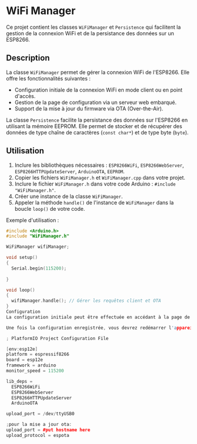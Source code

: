 # WiFi Manager

Ce projet contient les classes `WiFiManager` et `Persistence` qui facilitent la gestion de la connexion WiFi et de la persistance des données sur un ESP8266.

## Description

La classe `WiFiManager` permet de gérer la connexion WiFi de l'ESP8266. Elle offre les fonctionnalités suivantes :

- Configuration initiale de la connexion WiFi en mode client ou en point d'accès.
- Gestion de la page de configuration via un serveur web embarqué.
- Support de la mise à jour du firmware via OTA (Over-the-Air).

La classe `Persistence` facilite la persistance des données sur l'ESP8266 en utilisant la mémoire EEPROM. Elle permet de stocker et de récupérer des données de type chaîne de caractères (`const char*`) et de type byte (`byte`).

## Utilisation

1. Inclure les bibliothèques nécessaires : `ESP8266WiFi`, `ESP8266WebServer`, `ESP8266HTTPUpdateServer`, `ArduinoOTA`, `EEPROM`.
2. Copier les fichiers `WiFiManager.h` et `WiFiManager.cpp` dans votre projet.
3. Inclure le fichier `WiFiManager.h` dans votre code Arduino : `#include "WiFiManager.h"`.
4. Créer une instance de la classe `WiFiManager`.
5. Appeler la méthode `handle()` de l'instance de `WiFiManager` dans la boucle `loop()` de votre code.

Exemple d'utilisation :

```cpp
#include <Arduino.h>
#include "WiFiManager.h"

WiFiManager wifiManager;

void setup()
{
  Serial.begin(115200);
 
}

void loop()
{
  wifiManager.handle(); // Gérer les requêtes client et OTA
}
Configuration
La configuration initiale peut être effectuée en accédant à la page de configuration du WiFi Manager via l'adresse IP du point d'accès ou en vous connectant à l'ESP8266 en tant que client. La page de configuration affiche un formulaire où vous pouvez saisir les informations de connexion WiFi, telles que le SSID, le mot de passe et le nom d'hôte.

Une fois la configuration enregistrée, vous devrez redémarrer l'appareil pour appliquer les modifications.

; PlatformIO Project Configuration File

[env:esp12e]
platform = espressif8266
board = esp12e
framework = arduino
monitor_speed = 115200

lib_deps =
  ESP8266WiFi
  ESP8266WebServer
  ESP8266HTTPUpdateServer
  ArduinoOTA

upload_port = /dev/ttyUSB0

;pour la mise a jour ota:
upload_port = #put hostname here
upload_protocol = espota